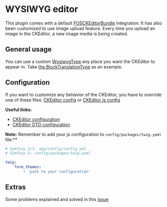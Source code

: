 # WYSIWYG editor

This plugin comes with a default [FOSCKEditorBundle](https://github.com/FriendsOfSymfony/FOSCKEditorBundle) integration.
It has also been customized to use image upload feature. Every time you upload an image in the CKEditor, a new image media
is being created.

## General usage

You can use a custom [WysiwygType](../src/Form/Type/WysiwygType.php) any place you want the CKEditor to appear in.
Take [the BlockTranslationType](../src/Form/Type/Translation/BlockTranslationType.php) as an example.

## Configuration

If you want to customize any behavior of the CKEditor, you have to override one of these files: [CKEditor config](../config/fos_ck_editor/fos_ck_editor.yml) or [CKEditor js config](../templates/Form/ckeditor_widget.html.twig)

**Useful links:**
- [CKEditor configuration](https://ckeditor.com/docs/ckeditor4/latest/api/CKEDITOR_config.html)
- [CKEditor DTD configuration](https://ckeditor.com/docs/ckeditor4/latest/api/CKEDITOR_dtd.html)


**Note:**
Remember to add your js configuration to `config/packages/twig.yaml` file:**
```yaml
# Symfony 2/3: app/config/config.yml
# Symfony 4: config/packages/twig.yaml

twig:
    form_themes:
        - 'path to your configuration'
```

## Extras

Some problems explained and solved in this [issue](https://github.com/BitBagCommerce/SyliusCmsPlugin/issues/411)

